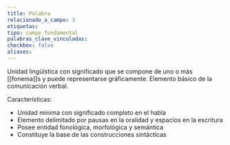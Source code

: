 ```yaml
---
title: Palabra
relacionado_a_campo: 3
etiquetas: 
tipo: campo_fundamental
palabras_clave_vinculadas: 
checkbox: false
aliases:
---
```

Unidad lingüística con significado que se compone de uno o más [[fonema]]s y puede representarse gráficamente. Elemento básico de la comunicación verbal.

Características:
- Unidad mínima con significado completo en el habla
- Elemento delimitado por pausas en la oralidad y espacios en la escritura
- Posee entidad fonológica, morfológica y semántica
- Constituye la base de las construcciones sintácticas
